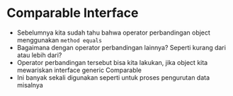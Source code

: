 # Comparable Interface

- Sebelumnya kita sudah tahu bahwa operator perbandingan object menggunakan `method equals`
- Bagaimana dengan operator perbandingan lainnya? Seperti kurang dari atau lebih dari?
- Operator perbandingan tersebut bisa kita lakukan, jika object kita mewariskan interface generic Comparable
- Ini banyak sekali digunakan seperti untuk proses pengurutan data misalnya